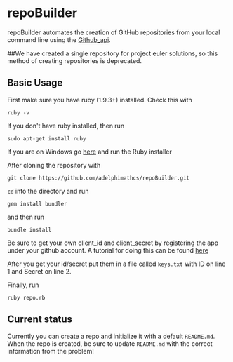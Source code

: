 # repoBuilder

repoBuilder automates the creation of GitHub repositories from your local command line using the [Github_api](https://github.com/peter-murach/github).

##We have created a single repository for project euler solutions, so this method of creating repositories is deprecated.


## Basic Usage

First make sure you have ruby (1.9.3+) installed. Check this with

```
ruby -v
```
If you don't have ruby installed, then run
```
sudo apt-get install ruby
```
If you are on Windows go [here](http://rubyinstaller.org/) and run the Ruby installer 

After cloning the repository with
```
git clone https://github.com/adelphimathcs/repoBuilder.git
```
`cd` into the directory and run 
```
gem install bundler
``` 
and then run
```
bundle install
```

Be sure to get your own client_id and client_secret by registering the app under your github account. A tutorial for doing this can be found [here](https://developer.github.com/guides/basics-of-authentication/)

 After you get your id/secret put them in a file called `keys.txt` with ID on line 1 and Secret on line 2. 

Finally, run 
```
ruby repo.rb
```

## Current status
Currently you can create a repo and initialize it with a default `README.md`.  When the repo is created, be sure to update `README.md` with the correct information from the problem!


